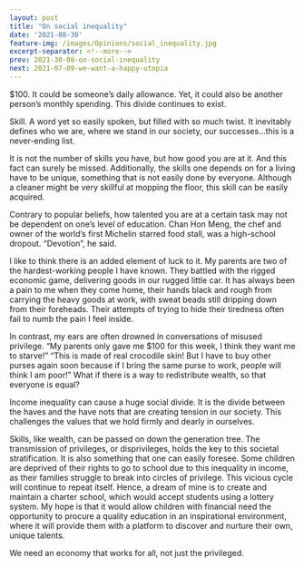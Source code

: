 ```yaml
---
layout: post
title: "On social inequality"
date: '2021-08-30'
feature-img: /images/Opinions/social_inequality.jpg
excerpt-separator: <!--more-->
prev: 2021-30-08-on-social-inequality
next: 2021-07-09-we-want-a-happy-utopia
---
```

$100. It could be someone’s daily allowance. Yet, it could also be another person’s monthly spending. This divide continues to exist.  

Skill. A word yet so easily spoken, but filled with so much twist. It inevitably defines who we are,  where we stand in our society, our successes…this is a never-ending list.  

It is not the number of skills you have, but how good you are at it. And this fact can surely be missed.  Additionally, the skills one depends on for a living have to be unique, something that is not easily done by everyone. Although a cleaner might be very skillful at mopping the floor, this skill can be easily acquired. 

Contrary to popular beliefs, how talented you are at a certain task may not be dependent on one’s level of education. Chan Hon Meng, the chef and owner of the world’s first Michelin starred food stall, was a high-school dropout. “Devotion”, he said.  

I like to think there is an added element of luck to it. My parents are two of the hardest-working people I  have known. They battled with the rigged economic game, delivering goods in our rugged little car. It has always been a pain to me when they come home, their hands black and rough from carrying the heavy goods at work, with sweat beads still dripping down from their foreheads. Their attempts of trying to hide their tiredness often fail to numb the pain I feel inside.  

In contrast, my ears are often drowned in conversations of misused privilege. “My parents only gave  me $100 for this week, I think they want me to starve!” “This is made of real crocodile skin! But I  have to buy other purses again soon because if I bring the same purse to work, people will think I am  poor!” 
What if there is a way to redistribute wealth, so that everyone is equal? 

Income inequality can cause a huge social divide. It is the divide between the haves and the have nots that are creating tension in our society. This challenges the values that we hold firmly and dearly in ourselves.  

Skills, like wealth, can be passed on down the generation tree. The transmission of privileges, or disprivileges, holds the key to this societal stratification. It is also something that one can easily foresee. Some children are deprived of their rights to go to school due to this inequality in income,  as their families struggle to break into circles of privilege. This vicious cycle will continue to repeat itself. Hence, a dream of mine is to create and maintain a charter school, which would accept students using a lottery system. My hope is that it would allow children with financial need the opportunity to procure a quality education in an inspirational environment, where it will provide them with a platform to discover and nurture their own, unique talents.  

We need an economy that works for all, not just the privileged.
